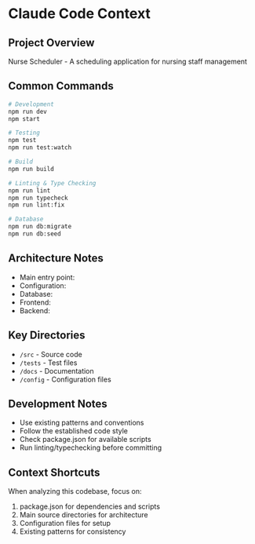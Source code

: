 # Claude Code Context

## Project Overview
Nurse Scheduler - A scheduling application for nursing staff management

## Common Commands
```bash
# Development
npm run dev
npm start

# Testing
npm test
npm run test:watch

# Build
npm run build

# Linting & Type Checking
npm run lint
npm run typecheck
npm run lint:fix

# Database
npm run db:migrate
npm run db:seed
```

## Architecture Notes
- Main entry point: 
- Configuration: 
- Database: 
- Frontend: 
- Backend: 

## Key Directories
- `/src` - Source code
- `/tests` - Test files
- `/docs` - Documentation
- `/config` - Configuration files

## Development Notes
- Use existing patterns and conventions
- Follow the established code style
- Check package.json for available scripts
- Run linting/typechecking before committing

## Context Shortcuts
When analyzing this codebase, focus on:
1. package.json for dependencies and scripts
2. Main source directories for architecture
3. Configuration files for setup
4. Existing patterns for consistency